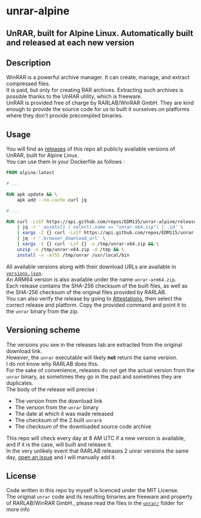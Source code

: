 # unrar-alpine
## UnRAR, built for Alpine Linux. Automatically built and released at each new version

## Description
WinRAR is a powerful archive manager. It can create, manage, and extract compressed files.  
It is paid, but only for creating RAR archives. Extracting such archives is possible thanks to the UnRAR utility, which is freeware.  
UnRAR is provided free of charge by RARLAB/WinRAR GmbH. They are kind enough to provide the source code for us to built it ourselves on platforms where they don't provide precompiled binaries.

## Usage
You will find as [releases](https://github.com/EDM115/unrar-alpine/releases) of this repo all publicly available versions of UnRAR, built for Alpine Linux.  
You can use them in your Dockerfile as follows :
```dockerfile
FROM alpine:latest

# ...

RUN apk update && \
    apk add --no-cache curl jq

# ...

RUN curl -LsSf https://api.github.com/repos/EDM115/unrar-alpine/releases/latest \
    | jq -r '.assets[] | select(.name == "unrar-x64.zip") | .id' \
    | xargs -I {} curl -LsSf https://api.github.com/repos/EDM115/unrar-alpine/releases/assets/{} \
    | jq -r '.browser_download_url' \
    | xargs -I {} curl -Lsf {} -o /tmp/unrar-x64.zip && \
    unzip -o /tmp/unrar-x64.zip -d /tmp && \
    install -v -m755 /tmp/unrar /usr/local/bin
```

All available versions along with their download URLs are available in [`versions.json`](versions.json).  
An ARM64 version is also available under the name `unrar-arm64.zip`.  
Each release contains the SHA-256 checksum of the built files, as well as the SHA-256 checksum of the original files provided by RARLAB.  
You can also verify the release by going to [Attestations](https://github.com/EDM115/unrar-alpine/attestations), then select the correct release and platform. Copy the provided command and point it to the `unrar` binary from the zip.

## Versioning scheme
The versions you see in the releases tab are extracted from the original download link.  
*However*, the `unrar` executable will likely **not** return the same version.  
I do not know why RARLAB does this.  
For the sake of convenience, releases do not get the actual version from the `unrar` binary, as sometimes they go in the past and sometimes they are duplicates.  
The body of the release will precise :
- The version from the download link
- The version from the `unrar` binary
- The date at which it was made released
- The checksum of the 2 built `unrar`s
- The checksum of the downloaded source code archive

This repo will check every day at 8 AM UTC if a new version is available, and if it is the case, will built and release it.  
In the very unlikely event that RARLAB releases 2 unrar versions the same day, [open an issue](https://github.com/EDM115/unrar-alpine/issues) and I will manually add it.  

## License
Code written in this repo by myself is licenced under the MIT License.  
The original `unrar` code and its resulting binaries are freeware and property of RARLAB/WinRAR GmbH., please read the files in the [`unrar/`](./unrar/) folder for more info
